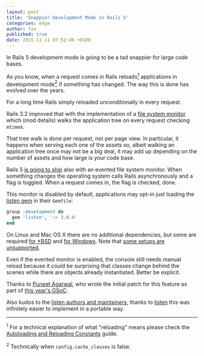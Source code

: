 ```yaml
---
layout: post
title: 'Snappier Development Mode in Rails 5'
categories: edge
author: fxn
published: true
date: 2015-11-11 07:52:49 +0100
---
```


In Rails 5 development mode is going to be a tad snappier for large code bases.

As you know, when a request comes in Rails reloads[<sup>1</sup>](#note-1) applications in
development mode[<sup>2</sup>](#note-2) if something has changed. The way this is done has
evolved over the years.

For a long time Rails simply reloaded unconditionally in every request.

Rails 3.2 improved that with the implementation of a
[file system monitor](https://github.com/rails/rails/blob/72b5a5aae0b2d5ddd3f1cf87d2e5a512207868e2/activesupport/lib/active_support/file_update_checker.rb)
which (mod details) walks the application tree on every request checking `mtime`s.

That tree walk is done per request, not per page view. In particular, it
happens when serving each one of the assets so, albeit walking an application
tree once may not be a big deal, it may add up depending on the number of
assets and how large is your code base.

Rails 5 [is going to ship](https://github.com/rails/rails/pull/22254) also
with an evented file system monitor. When something changes the operating
system calls Rails asynchronously and a flag is toggled. When a request comes
in, the flag is checked, done.

This monitor is disabled by default, applications may opt-in just loading the
[listen gem](https://github.com/guard/listen) in their
`Gemfile`:

```ruby
group :development do
  gem 'listen', '~> 3.0.4'
end
```

On Linux and Mac OS X there are no additional dependencies, but some are
required [for *BSD](https://github.com/guard/listen#on-bsd) and [for
Windows](https://github.com/guard/listen#on-windows). Note that [some setups
are unsupported](https://github.com/guard/listen#issues--limitations).

Even if the evented monitor is enabled, the console still needs manual reload
because it could be surprising that classes change behind the scenes while
there are objects already instantiated. Better be explicit.

Thanks to [Puneet Agarwal](https://github.com/puneet24), who wrote the initial
patch for this feature as part of [this year's
GSoC](http://weblog.rubyonrails.org/2015/5/2/welcome-to-gsoc-15/).

Also kudos to the [listen authors and
maintainers](https://github.com/guard/listen/graphs/contributors), thanks to
[listen](https://github.com/guard/listen) this was infinitely easier to
implement in a portable way.

* * *

<a name="note-1"></a><sup>1</sup> For a technical explanation of what "reloading" means please check the
[Autoloading and Reloading Constants](http://guides.rubyonrails.org/autoloading_and_reloading_constants.html) guide.

<a name="note-2"></a><sup>2</sup> Technically when `config.cache_classes` is false.

